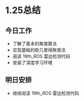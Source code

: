 # 1.25总结

## 今日工作

- 了解了基本的聚类算法
- 实现基础的欧几里得聚类法
- 阅读 19th_ROS 雷达检测代码
- 安装了深度学习环境

## 明日安排

- 继续阅读 19th_ROS 雷达检测代码
